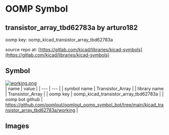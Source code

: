 # OOMP Symbol  
## transistor_array_tbd62783a  by arturo182  
  
oomp key: oomp_kicad_transistor_array_tbd62783a  
  
source repo at: [https://gitlab.com/kicad/libraries/kicad-symbols](https://gitlab.com/kicad/libraries/kicad-symbols)  
## Symbol  
  
[![working.png](working_600.png)](working.png)  
| name | value | 
| --- | --- | 
| symbol name | Transistor_Array | 
| library name | Transistor_Array | 
| oomp key | oomp_kicad_transistor_array_tbd62783a | 
| oomp bot github | https://github.com/oomlout/oomlout_oomp_symbol_bot/tree/main/kicad_transistor_array_tbd62783a/working | 
## Images  
